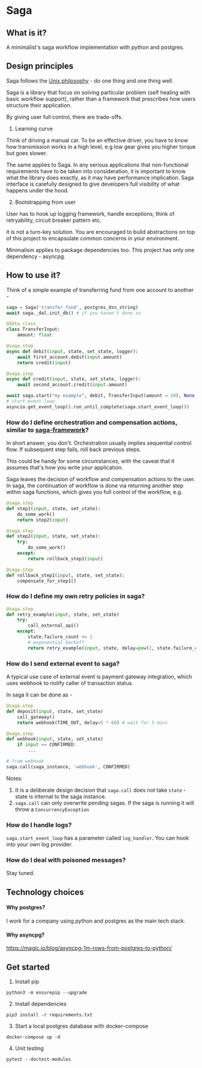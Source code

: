 Saga
===

## What is it?
A minimalist's saga workflow implementation with python and postgres.

## Design principles

Saga follows the [Unix philosophy](https://en.wikipedia.org/wiki/Unix_philosophy) - do one thing and one thing well. 

Saga is a library that focus on solving particular problem (self healing with basic workflow support), rather than a framework that prescribes how users structure their application. 

By giving user full control, there are trade-offs. 

1. Learning curve

Think of driving a manual car. To be an effective driver, you have to know how transmission works in a high level, e.g low gear gives you higher torque but goes slower. 

The same applies to Saga. In any serious applications that non-functional requirements have to be taken into consideration, it is important to know what the library does exactly, as it may have performance implication. Saga interface is carefully designed to give developers full visibility of what happens under the hood.

2. Bootstrapping from user

User has to hook up logging framework, handle exceptions, think of retryability, circuit breaker pattern etc. 

it is not a turn-key solution. You are encouraged to build abstractions on top of this project to encapsulate common concerns in your environment.

Minimalism applies to package dependencies too. This project has only one dependency - asyncpg.

## How to use it?

Think of a simple example of transferring fund from one account to another -
```python
saga = Saga('transfer_fund', postgres_dsn_string)
await saga._dal.init_db() # if you haven't done so

@data_class
class TransferInput:
    amount: float

@saga.step
async def debit(input, state, set_state, logger):
    await first_account.debit(input.amount)
    return credit(input)

@saga.step
async def credit(input, state, set_state, logger):
    await second_account.credit(input.amount)

await saga.start("my example", debit, TransferInput(amount = 10), None)
# start event loop
asyncio.get_event_loop().run_until_complete(saga.start_event_loop())
```

### How do I define orchestration and compensation actions, similar to [saga-framework](https://github.com/absent1706/saga-framework#basics-synchronous-sagas)?

In short answer, you don't. Orchestration usually implies sequential control flow. If subsequent step fails, roll back previous steps.

This could be handy for some circumstances, with the caveat that it assumes that's how you write your application.

Saga leaves the decision of workflow and compensation actions to the user. In saga, the continuation of workflow is done via returning another step within saga functions, which gives you full control of the workflow, e.g. 

```python
@saga.step
def step1(input, state, set_state):
    do_some_work()
    return step2(input)

@saga.step
def step2(input, state, set_state):
    try:
        do_some_work()
    except:
        return rollback_step1(input)

@saga.step
def rollback_step1(input, state, set_state):
    compensate_for_step1()
```

### How do I define my own retry policies in saga?

```python
@saga.step
def retry_example(input, state, set_state)
    try:
        call_external_api()
    except:
        state.failure_count += 1
        # exponential backoff
        return retry_example(input, state, delay=pow(2, state.failure_count))
```

### How do I send external event to saga?
A typical use case of external event is payment gateway integration, which uses webhook to notify caller of transaction status.

In saga it can be done as - 

```python
@saga.step
def deposit(input, state, set_state)
    call_gateway()
    return webhook(TIME_OUT, delay=5 * 60) # wait for 5 mins

@saga.step
def webhook(input, state, set_state)
    if input == CONFIRMED:
        ...

# from webhook
saga.call(saga_instance, 'webhook', CONFIRMED)
```

Notes: 
1. It is a deliberate design decision that `saga.call` does not take `state` - state is internal to the saga instance.
2. `saga.call` can only overwrite pending sagas. If the saga is running it will throw a `ConcurrencyException`

### How do I handle logs?
`saga.start_event_loop` has a parameter called `log_handler`. You can hook into your own log provider.

### How do I deal with poisoned messages?
Stay tuned.

## Technology choices
#### Why postgres?
I work for a company using python and postgres as the main tech stack.

#### Why asyncpg?
https://magic.io/blog/asyncpg-1m-rows-from-postgres-to-python/

## Get started

1. Install pip
```
python3 -m ensurepip --upgrade
```

2. Install dependencies
```
pip3 install -r requirements.txt
```

3. Start a local postgres database with docker-compose
```
docker-compose up -d
```

4. Unit testing
```
pytest --doctest-modules
```
